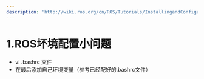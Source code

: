 ```yaml
---
description: 'http://wiki.ros.org/cn/ROS/Tutorials/InstallingandConfiguringROSEnvironment'
---
```


# 1.ROS坏境配置小问题

* vi .bashrc 文件
* 在最后添加自己环境变量（参考已经配好的.bashrc文件）



